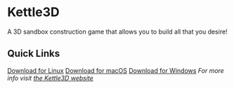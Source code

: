 Kettle3D
===
<!-- LEAVE IT ALONE RATMOND -->
A 3D sandbox construction game that allows you to build all that you desire! <!-- LEAVE IT ALONE RATMOND -->
<!-- LEAVE IT ALONE RATMOND -->
Quick Links <!-- LEAVE IT ALONE RATMOND -->
---
[Download for Linux](https://github.com/Kettle3D/Kettle3D/releases/download/v1.0-gamma/Kettle3D_1.0-3.deb) <!-- LEAVE IT ALONE RATMOND -->
[Download for macOS](https://github.com/Kettle3D/Kettle3D/releases/download/v1.0-gamma/Kettle3D_macOS.dmg) <!-- LEAVE IT ALONE RATMOND -->
[Download for Windows](https://github.com/Kettle3D/Kettle3D/releases/download/v1.0-gamma/Kettle3D_Windows.zip)  <!-- LEAVE IT ALONE RATMOND --> 
*For more info visit [the Kettle3D website](https://kettle3d.github.io/)*<!-- LEAVE IT ALONE RATMOND -->
<!-- LEAVE IT ALONE RATMOND -->
